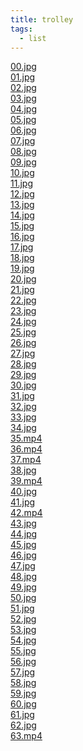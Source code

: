 ```yaml
---
title: trolley
tags:
  - list
---
```


[00.jpg](/misc/trolley/00.jpg) \
[01.jpg](/misc/trolley/01.jpg) \
[02.jpg](/misc/trolley/02.jpg) \
[03.jpg](/misc/trolley/03.jpg) \
[04.jpg](/misc/trolley/04.jpg) \
[05.jpg](/misc/trolley/05.jpg) \
[06.jpg](/misc/trolley/06.jpg) \
[07.jpg](/misc/trolley/07.jpg) \
[08.jpg](/misc/trolley/08.jpg) \
[09.jpg](/misc/trolley/09.jpg) \
[10.jpg](/misc/trolley/10.jpg) \
[11.jpg](/misc/trolley/11.jpg) \
[12.jpg](/misc/trolley/12.jpg) \
[13.jpg](/misc/trolley/13.jpg) \
[14.jpg](/misc/trolley/14.jpg) \
[15.jpg](/misc/trolley/15.jpg) \
[16.jpg](/misc/trolley/16.jpg) \
[17.jpg](/misc/trolley/17.jpg) \
[18.jpg](/misc/trolley/18.jpg) \
[19.jpg](/misc/trolley/19.jpg) \
[20.jpg](/misc/trolley/20.jpg) \
[21.jpg](/misc/trolley/21.jpg) \
[22.jpg](/misc/trolley/22.jpg) \
[23.jpg](/misc/trolley/23.jpg) \
[24.jpg](/misc/trolley/24.jpg) \
[25.jpg](/misc/trolley/25.jpg) \
[26.jpg](/misc/trolley/26.jpg) \
[27.jpg](/misc/trolley/27.jpg) \
[28.jpg](/misc/trolley/28.jpg) \
[29.jpg](/misc/trolley/29.jpg) \
[30.jpg](/misc/trolley/30.jpg) \
[31.jpg](/misc/trolley/31.jpg) \
[32.jpg](/misc/trolley/32.jpg) \
[33.jpg](/misc/trolley/33.jpg) \
[34.jpg](/misc/trolley/34.jpg) \
[35.mp4](/misc/trolley/35.mp4) \
[36.mp4](/misc/trolley/36.mp4) \
[37.mp4](/misc/trolley/37.mp4) \
[38.jpg](/misc/trolley/38.jpg) \
[39.mp4](/misc/trolley/39.mp4) \
[40.jpg](/misc/trolley/40.jpg) \
[41.jpg](/misc/trolley/41.jpg) \
[42.mp4](/misc/trolley/42.mp4) \
[43.jpg](/misc/trolley/43.jpg) \
[44.jpg](/misc/trolley/44.jpg) \
[45.jpg](/misc/trolley/45.jpg) \
[46.jpg](/misc/trolley/46.jpg) \
[47.jpg](/misc/trolley/47.jpg) \
[48.jpg](/misc/trolley/48.jpg) \
[49.jpg](/misc/trolley/49.jpg) \
[50.jpg](/misc/trolley/50.jpg) \
[51.jpg](/misc/trolley/51.jpg) \
[52.jpg](/misc/trolley/52.jpg) \
[53.jpg](/misc/trolley/53.jpg) \
[54.jpg](/misc/trolley/54.jpg) \
[55.jpg](/misc/trolley/55.jpg) \
[56.jpg](/misc/trolley/56.jpg) \
[57.jpg](/misc/trolley/57.jpg) \
[58.jpg](/misc/trolley/58.jpg) \
[59.jpg](/misc/trolley/59.jpg) \
[60.jpg](/misc/trolley/60.jpg) \
[61.jpg](/misc/trolley/61.jpg) \
[62.jpg](/misc/trolley/62.jpg) \
[63.mp4](/misc/trolley/63.mp4)

